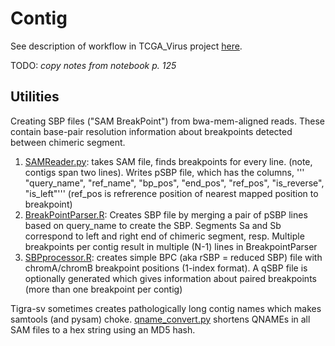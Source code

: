 # Contig 

See description of workflow in TCGA_Virus project [here](http://github.com/ding-lab/BPS.TCGA_Virus.Lite).

TODO: *copy notes from notebook p. 125*

## Utilities
Creating SBP files ("SAM BreakPoint") from bwa-mem-aligned reads.  These contain
base-pair resolution information about breakpoints detected between chimeric segment.

1. [SAMReader.py](SAMReader.py): takes SAM file, finds breakpoints for every line.
        (note, contigs span two lines).  Writes pSBP file, which has the columns,
'''    "query_name", "ref_name", "bp_pos", "end_pos", "ref_pos", "is_reverse", "is_left"'''
    (ref_pos is refrerence position of nearest mapped position to breakpoint)
2. [BreakPointParser.R](BreakPointParser.R): Creates SBP file by merging a pair of pSBP lines based on query_name
    to create the SBP.  Segments Sa and Sb correspond to left and right end of chimeric
    segment, resp. Multiple breakpoints per contig result in multiple (N-1) lines in BreakpointParser
3. [SBPprocessor.R](SBPprocessor.R): creates simple BPC (aka rSBP = reduced SBP) file with chromA/chromB
    breakpoint positions (1-index format).  A qSBP file is optionally
    generated which gives information about paired breakpoints (more than one
    breakpoint per contig)

Tigra-sv sometimes creates pathologically long contig names 
which makes samtools (and pysam) choke.  [qname_convert.py](src/contig/qname_convert.py)
shortens QNAMEs in all SAM files to a hex string using an MD5 hash.

